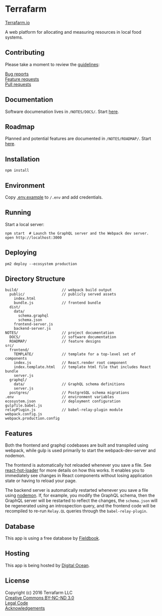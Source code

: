 # Terrafarm

[Terrafarm.io][300]

A web platform for allocating and measuring resources in local food systems.

## Contributing

Please take a moment to review the [guidelines][200]:

[Bug reports][201]  
[Feature requests][202]  
[Pull requests][203]

## Documentation

Software documenation lives in `/NOTES/DOCS/`. Start [here][205].

## Roadmap

Planned and potential features are documented in `/NOTES/ROADMAP/`. Start [here][206].

## Installation

```
npm install
```

## Environment

Copy [.env.example][101] to `/.env` and add credentials.

## Running

Start a local server:

```
npm start  # Launch the GraphQL server and the Webpack dev server.
open http://localhost:3000
```

## Deploying

```
pm2 deploy --ecosystem production
```

## Directory Structure

```
build/                    // webpack build output
  public/                 // publicly served assets
    index.html
    bundle.js             // frontend bundle
  dist/
    data/
      schema.graphql
      schema.json
    frontend-server.js
    backend-server.js
NOTES/                    // project documentation
  DOCS/                   // software documentation
  ROADMAP/                // feature designs
src/
  frontend/
    TEMPLATE/             // template for a top-level set of components
    index.js              // React.render root component
    index.template.html   // template html file that includes React bundle
    server.js
  graphql/
    data/                 // GraphQL schema definitions
    server.js
  postgres/               // PostgreSQL schema migrations
.env                      // environment variables
ecosystem.json            // deployment configuration
gulpfile.babel.js
relayPlugin.js            // babel-relay-plugin module
webpack.config.js
webpack.production.config
```

## Features

Both the frontend and graphql codebases are built and transpiled using webpack,
while gulp is used primarily to start the webpack-dev-server and nodemon.

The frontend is automatically hot reloaded whenever you save a file. See
[react-hot-loader][401] for more details on how this works. It enables you to
immediately see changes in React components without losing application state
or having to reload your page.

The backend server is automatically restarted whenever you save a file using
[nodemon][402]. If, for example, you modify the GraphQL schema, then the GraphQL
server will be restarted to reflect the changes, the `schema.json` will be
regenerated using an introspection query, and the frontend code will be
recompiled to re-run `Relay.QL` queries through the `babel-relay-plugin`.

## Database

This app is using a free database by [Fieldbook][403].  

## Hosting

This app is being hosted by [Digital Ocean][404].

## License

Copyright (c) 2016 Terrafarm LLC  
[Creative Commons BY-NC-ND 3.0][400]  
[Legal Code][100]  
[Acknowledgements][204]


[100]: ./LICENSE.md
[101]: ./.env.example
[200]: ./NOTES/CONTRIBUTING.md
[201]: ./NOTES/CONTRIBUTING.md#bugs
[202]: ./NOTES/CONTRIBUTING.md#features
[203]: ./NOTES/CONTRIBUTING.md#pull-requests
[204]: ./NOTES/ACKNOWLEDGEMENTS.md
[205]: ./NOTES/DOCS/README.md
[206]: ./NOTES/ROADMAP/README.md
[300]: http://terrafarm.io/
[301]: http://terrafarm.io/about/
[400]: https://creativecommons.org/licenses/by-nc-nd/3.0/
[401]: http://gaearon.github.io/react-hot-loader/
[402]: http://nodemon.io/
[403]: https://fieldbook.com
[404]: https://digitalocean.com
